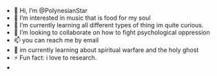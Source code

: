 - 👋 Hi, I’m @PolynesianStar
- 👀 I’m interested in music that is food for my soul
- 🌱 I’m currently learning all different types of thing im quite curious.
- 💞️ I’m looking to collaborate on how to fight psychological oppression 
- 📫 you can reach me by email
- 🧠 im currently learning about spiritual warfare and the holy ghost
- ⚡ Fun fact: i love to research.
-
<!---
PolynesianStar/PolynesianStar is a ✨ special ✨ repository because its `README.md` (this file) appears on your GitHub profile.
You can click the Preview link to take a look at your changes.
--->
